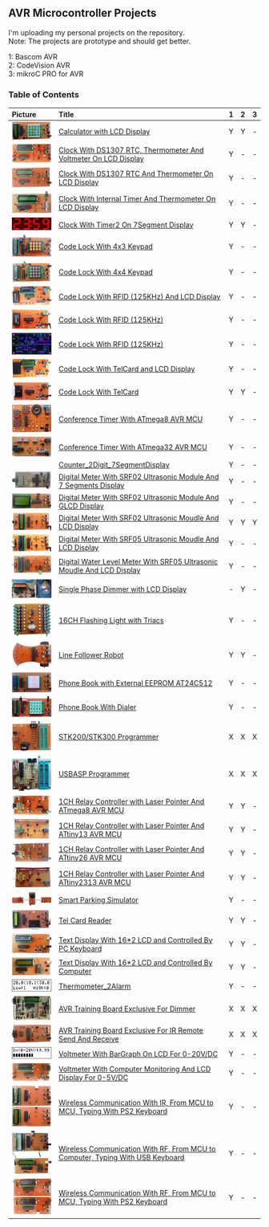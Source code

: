 ## AVR Microcontroller Projects
I'm uploading my personal projects on the repository.  
Note: The projects are prototype and should get better.  

1: Bascom AVR  
2: CodeVision AVR  
3: mikroC PRO for AVR  

### Table of Contents
|Picture|Title|1|2|3|
|:------|:----|:----:|:----:|:----:|
|![](Calculator_LCD/Pictures/Album.jpg)						|[Calculator with LCD Display](Calculator_LCD)											|Y|Y|-|
|![](ClockWithDS1307&Thermometer&Voltmeter_LCD/Pictures/Album.jpg)		|[Clock With DS1307 RTC, Thermometer And Voltmeter On LCD Display](ClockWithDS1307&Thermometer&Voltmeter_LCD)			|Y|-|-|
|![](ClockWithDS1307&Thermometer_LCD/Pictures/Album.jpg)			|[Clock With DS1307 RTC And Thermometer On LCD Display](ClockWithDS1307&Thermometer_LCD)					|Y|-|-|
|![](ClockWithTimer2&Thermometer_LCD/Pictures/Album.jpg)			|[Clock With Internal Timer And Thermometer On LCD Display](ClockWithTimer2&Thermometer_LCD)					|Y|-|-|
|![](ClockWithTimer2_7Segment/Simulate/Album.png)				|[Clock With Timer2 On 7Segment Display](ClockWithTimer2_7Segment)								|Y|Y|-|
|![](CodeLockWithKeypad4x3/Pictures/Album.jpg)					|[Code Lock With 4x3 Keypad](CodeLockWithKeypad4x3)										|Y|-|-|
|![](CodeLockWithKeypad4x4/Pictures/Album.jpg)					|[Code Lock With 4x4 Keypad](CodeLockWithKeypad4x4)										|Y|-|-|
|![](CodeLockWithRFID_LCD/Pictures/Album.jpg)					|[Code Lock With RFID (125KHz) And LCD Display](CodeLockWithRFID_LCD)								|Y|-|-|
|![](CodeLockWithRFID_LED/Pictures/Album.jpg)					|[Code Lock With RFID (125KHz)](CodeLockWithRFID_LED)										|Y|-|-|
|![](CodeLockWithRFID_Standard/Hardware/Album.png)				|[Code Lock With RFID (125KHz)](CodeLockWithRFID_Standard)									|Y|-|-|
|![](CodeLockWithTelCard_LCD/Pictures/Album.jpg)				|[Code Lock With TelCard and LCD Display](CodeLockWithTelCard_LCD)								|Y|-|-|
|![](CodeLockWithTelCard_LED/Pictures/Album.jpg)				|[Code Lock With TelCard](CodeLockWithTelCard_LED)										|Y|Y|-|
|![](ConferenceTimer_7Segment_ATmega8/Pictures/Album.jpg)			|[Conference Timer With ATmega8 AVR MCU](ConferenceTimer_7Segment_ATmega8)							|Y|-|-|
|![](ConferenceTimer_7Segment_ATmega32/Pictures/Album.jpg)			|[Conference Timer With ATmega32 AVR MCU](ConferenceTimer_7Segment_ATmega32)							|Y|-|-|
|![]()										|[Counter_2Digit_7SegmentDisplay](Counter_2Digit_7SegmentDisplay)								|Y|-|-|
|![](DigitalMeterWithUltrasonicMoudle_SRF02_7Segment/Pictures/Album.jpg)	|[Digital Meter With SRF02 Ultrasonic Module And 7 Segments Display](DigitalMeterWithUltrasonicMoudle_SRF02_7Segment)		|Y|-|-|
|![](DigitalMeterWithUltrasonicMoudle_SRF02_GLCD/Pictures/Album.jpg)		|[Digital Meter With SRF02 Ultrasonic Module And GLCD Display](DigitalMeterWithUltrasonicMoudle_SRF02_GLCD)			|Y|-|-|
|![](DigitalMeterWithUltrasonicMoudle_SRF02_LCD/Pictures/Album.jpg)		|[Digital Meter With SRF02 Ultrasonic Moudle And LCD Display](DigitalMeterWithUltrasonicMoudle_SRF02_LCD)			|Y|Y|Y|
|![](DigitalMeterWithUltrasonicMoudle_SRF05_LCD/Pictures/Album.jpg)		|[Digital Meter With SRF05 Ultrasonic Moudle And LCD Display](DigitalMeterWithUltrasonicMoudle_SRF05_LCD)			|Y|-|-|
|![](DigitalWaterLevelMeterWithUltrasonicMoudle_SRF05_LCD/Pictures/Album.jpg)	|[Digital Water Level Meter With SRF05 Ultrasonic Moudle And LCD Display](DigitalWaterLevelMeterWithUltrasonicMoudle_SRF05_LCD)	|Y|-|-|
|![](Dimmer_1Phase_LCD/Pictures/Album.jpg)					|[Single Phase Dimmer with LCD Display](Dimmer_1Phase_LCD)									|-|Y|-|
|![](FlasherWithTriacs_16CH/Pictures/Album.jpg)					|[16CH Flashing Light with Triacs](FlasherWithTriacs_16CH)									|Y|-|-|
|![](LineFollowerRobot/Pictures/Album.jpg)					|[Line Follower Robot](LineFollowerRobot)											|Y|Y|-|
|![](PhoneBook_AT24C512/Pictures/Album.jpg)					|[Phone Book with External EEPROM AT24C512](PhoneBook_AT24C512)									|Y|-|-|
|![](PhoneBookWithDialer/Pictures/Album.jpg)					|[Phone Book With Dialer](PhoneBookWithDialer)											|Y|-|-|
|![](Programmer_STK200/Pictures/Album.jpg)					|[STK200/STK300 Programmer](Programmer_STK200)											|X|X|X|
|![](Programmer_USBASP/Pictures/Album.jpg)					|[USBASP Programmer](Programmer_USBASP)												|X|X|X|
|![](RelayControllerWithLaserPointer_1CH_ATmega8/Pictures/Album.jpg)		|[1CH Relay Controller with Laser Pointer And ATmega8 AVR MCU](RelayControllerWithLaserPointer_1CH_ATmega8)			|Y|Y|-|
|![](RelayControllerWithLaserPointer_1CH_ATtiny13/Pictures/Album.jpg)		|[1CH Relay Controller with Laser Pointer And ATtiny13 AVR MCU](RelayControllerWithLaserPointer_1CH_ATtiny13)			|Y|Y|-|
|![](RelayControllerWithLaserPointer_1CH_ATtiny26/Pictures/Album.jpg)		|[1CH Relay Controller with Laser Pointer And ATtiny26 AVR MCU](RelayControllerWithLaserPointer_1CH_ATtiny26)			|Y|Y|-|
|![](RelayControllerWithLaserPointer_1CH_ATtiny2313/Pictures/Album.jpg)		|[1CH Relay Controller with Laser Pointer And ATtiny2313 AVR MCU](RelayControllerWithLaserPointer_1CH_ATtiny2313)		|Y|Y|-|
|![](SmartParkingSimulator/Pictures/Album.jpg)					|[Smart Parking Simulator](SmartParkingSimulator)										|Y|-|-|
|![](TelCardReader/Pictures/Album.jpg)						|[Tel Card Reader](TelCardReader)												|Y|Y|-|
|![](TextDisplayWithLCD16x2_ControlledByPcKeyboard/Pictures/Album.jpg)		|[Text Display With 16*2 LCD and Controlled By PC Keyboard](TextDisplayWithLCD16x2_ControlledByPcKeyboard)			|Y|Y|-|
|![](TextDisplayWithLCD16x2_ControlledByComputer/Pictures/Album.jpg)		|[Text Display With 16*2 LCD and Controlled By Computer](TextDisplayWithLCD16x2_ControlledByComputer)				|Y|Y|-|
|![](Thermometer_2Alarm/Simulate/Album.png)					|[Thermometer_2Alarm](Thermometer_2Alarm)											|Y|-|-|
|![](TrainingBoardExclusiveForDimmer/Pictures/Album.jpg)			|[AVR Training Board Exclusive For Dimmer](TrainingBoardExclusiveForDimmer)							|X|X|X|
|![](TrainingBoardExclusiveForIR/Pictures/Album.jpg)				|[AVR Training Board Exclusive For IR Remote Send And Receive](TrainingBoardExclusiveForIR)					|X|X|X|
|![](VoltmeterWithBarGraph_DC20V_LCD/Simulate/Album.png)			|[Voltmeter With BarGraph On LCD For 0-20V/DC](VoltmeterWithBarGraph_DC20V_LCD)							|Y|-|-|
|![](VoltmeterWithComputerMonitoring_DC5V_LCD/Pictures/Album.jpg)		|[Voltmeter With Computer Monitoring And LCD Display For 0-5V/DC](VoltmeterWithComputerMonitoring_DC5V_LCD)			|Y|-|-|
|![](WirelessCommunicationWithIR_FromMCUtoMCU/Pictures/Album.jpg)		|[Wireless Communication With IR, From MCU to MCU, Typing With PS2 Keyboard](WirelessCommunicationWithIR_FromMCUtoMCU)		|Y|-|-|
|![](WirelessCommunicationWithRF_FromMCUtoComputer/Pictures/Album.jpg)		|[Wireless Communication With RF, From MCU to Computer, Typing With USB Keyboard](WirelessCommunicationWithRF_FromMCUtoComputer)|Y|-|-|
|![](WirelessCommunicationWithRF_FromMCUtoMCU/Pictures/Album.jpg)		|[Wireless Communication With RF, From MCU to MCU, Typing With PS2 Keyboard](WirelessCommunicationWithRF_FromMCUtoMCU)		|Y|-|-|

